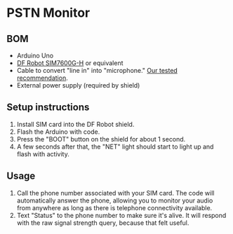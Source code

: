 # PSTN Monitor

## BOM

* Arduino Uno
* [DF Robot SIM7600G-H](https://www.dfrobot.com/product-1834.html) or equivalent
* Cable to convert "line in" into "microphone." [Our tested recommendation](https://www.amazon.com/dp/B00OAW85ZG).
* External power supply (required by shield)

## Setup instructions

1. Install SIM card into the DF Robot shield.
2. Flash the Arduino with code.
3. Press the "BOOT" button on the shield for about 1 second.
4. A few seconds after that, the "NET" light should start to light up and flash with activity.

## Usage

1. Call the phone number associated with your SIM card. The code will automatically answer the phone, allowing you to monitor your audio from anywhere as long as there is telephone connectivity available.
2. Text "Status" to the phone number to make sure it's alive. It will respond with the raw signal strength query, because that felt useful.

